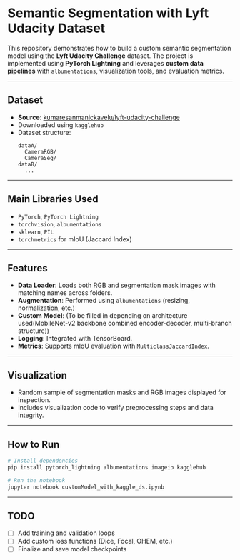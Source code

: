 
# Semantic Segmentation with Lyft Udacity Dataset

This repository demonstrates how to build a custom semantic segmentation model using the **Lyft Udacity Challenge** dataset. The project is implemented using **PyTorch Lightning** and leverages **custom data pipelines** with `albumentations`, visualization tools, and evaluation metrics.

---

##  Dataset

- **Source**: [kumaresanmanickavelu/lyft-udacity-challenge](https://www.kaggle.com/datasets/kumaresanmanickavelu/lyft-udacity-challenge)
- Downloaded using `kagglehub`
- Dataset structure:
  ```
  dataA/
    CameraRGB/
    CameraSeg/
  dataB/
    ...
  ```

---

## Main Libraries Used

- `PyTorch`, `PyTorch Lightning`
- `torchvision`, `albumentations`
- `sklearn`, `PIL`
- `torchmetrics` for mIoU (Jaccard Index)

---

##  Features

- **Data Loader**: Loads both RGB and segmentation mask images with matching names across folders.
- **Augmentation**: Performed using `albumentations` (resizing, normalization, etc.)
- **Custom Model**: (To be filled in depending on architecture used(MobileNet-v2 backbone combined encoder-decoder, multi-branch structure))
- **Logging**: Integrated with TensorBoard.
- **Metrics**: Supports mIoU evaluation with `MulticlassJaccardIndex`.

---

## Visualization

- Random sample of segmentation masks and RGB images displayed for inspection.
- Includes visualization code to verify preprocessing steps and data integrity.

---

## How to Run

```bash
# Install dependencies
pip install pytorch_lightning albumentations imageio kagglehub

# Run the notebook
jupyter notebook customModel_with_kaggle_ds.ipynb
```

---

## TODO

- [ ] Add training and validation loops
- [ ] Add custom loss functions (Dice, Focal, OHEM, etc.)
- [ ] Finalize and save model checkpoints
